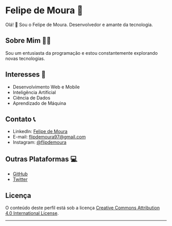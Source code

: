 # Felipe de Moura   📼 

Olá! 👋 Sou o Felipe de Moura. Desenvolvedor e amante da tecnologia.

## Sobre Mim  👨‍💻

Sou um entusiasta da programação e estou constantemente explorando novas tecnologias. 

## Interesses 🎨

- Desenvolvimento Web e Mobile
- Inteligência Artificial
- Ciência de Dados
- Aprendizado de Máquina

## Contato 📞

- LinkedIn: [Felipe de Moura](https://linkedin.com/in/felipe-de-moura-b74a31286)
- E-mail: flipdemoura97@gmail.com
- Instagram: [@flipdemoura](https://instagram.com/flipdemoura)

## Outras Plataformas 💻

- [GitHub](https://github.com/sh9bba)
- [Twitter](https://twitter.com/flpdemoura)

## Licença

O conteúdo deste perfil está sob a licença [Creative Commons Attribution 4.0 International License](https://creativecommons.org/licenses/by/4.0/).

---
